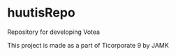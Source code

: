 # huutisRepo
Repository for developing Votea

This project is made as a part of Ticorporate 9 by JAMK
